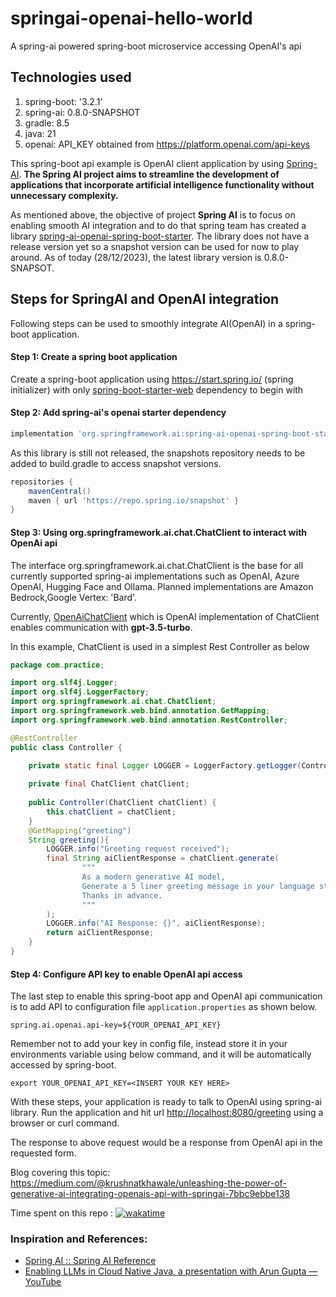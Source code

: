 # springai-openai-hello-world 
A spring-ai powered spring-boot microservice accessing OpenAI's api

## Technologies used
1. spring-boot: '3.2.1'
2. spring-ai: 0.8.0-SNAPSHOT
3. gradle: 8.5
4. java: 21
5. openai: API_KEY obtained from https://platform.openai.com/api-keys

 

This spring-boot api example is OpenAI client application by using [Spring-AI](https://docs.spring.io/spring-ai/reference/index.html). 
<b>The Spring AI project aims to streamline the development of applications that incorporate artificial intelligence functionality without unnecessary complexity. </b>

As mentioned above, the objective of project <b>Spring AI</b> is to focus on enabling smooth AI integration and to do 
that spring team has created a library <u>spring-ai-openai-spring-boot-starter</u>. The library does not have a release
version yet so a snapshot version can be used for now to play around. As of today (28/12/2023), the latest library version 
is 0.8.0-SNAPSOT.

## Steps for SpringAI and OpenAI integration
Following steps can be used to smoothly integrate AI(OpenAI) in a spring-boot application.


#### Step 1: Create a spring boot application

Create a spring-boot application using https://start.spring.io/ (spring initializer) with only <u>spring-boot-starter-web</u> dependency to begin with


#### Step 2: Add spring-ai's openai starter dependency 

```groovy 
implementation 'org.springframework.ai:spring-ai-openai-spring-boot-starter:0.8.0-SNAPSHOT' 
```

As this library is still not released, the snapshots repository needs to be added to build.gradle to access snapshot versions.

```groovy
repositories {
	mavenCentral()
	maven { url 'https://repo.spring.io/snapshot' }
}
```

#### Step 3: Using org.springframework.ai.chat.ChatClient to interact with OpenAi api

The interface org.springframework.ai.chat.ChatClient is the base for all currently supported spring-ai implementations such as OpenAI, 
Azure OpenAI, Hugging Face and Ollama. Planned implementations are Amazon Bedrock,Google Vertex: 'Bard'. 

Currently, [OpenAiChatClient](https://github.com/spring-projects/spring-ai/blob/23e5c9ff7866075a48c13685dcc388e7851eb9db/models/spring-ai-openai/src/main/java/org/springframework/ai/openai/client/OpenAiChatClient.java#L62) which is OpenAI implementation of ChatClient enables communication with <b>gpt-3.5-turbo</b>.

In this example, ChatClient is used in a simplest Rest Controller as below

```java
package com.practice;

import org.slf4j.Logger;
import org.slf4j.LoggerFactory;
import org.springframework.ai.chat.ChatClient;
import org.springframework.web.bind.annotation.GetMapping;
import org.springframework.web.bind.annotation.RestController;

@RestController
public class Controller {

    private static final Logger LOGGER = LoggerFactory.getLogger(Controller.class);
    
    private final ChatClient chatClient;
    
    public Controller(ChatClient chatClient) {
        this.chatClient = chatClient;
    }
    @GetMapping("greeting")
    String greeting(){
        LOGGER.info("Greeting request received");
        final String aiClientResponse = chatClient.generate(
                """
                As a modern generative AI model,
                Generate a 5 liner greeting message in your language style for a human in text form.
                Thanks in advance.     
                """
        );
        LOGGER.info("AI Response: {}", aiClientResponse);
        return aiClientResponse;
    }
}
```

#### Step 4: Configure API key to enable OpenAI api access

The last step to enable this spring-boot app and OpenAI api communication is to add API to configuration file
`application.properties` as shown below.

```properties
spring.ai.openai.api-key=${YOUR_OPENAI_API_KEY}
```
Remember not to add your key in config file, instead store it in your environments variable using below command, and 
it will be automatically accessed by spring-boot.

```shell
export YOUR_OPENAI_API_KEY=<INSERT YOUR KEY HERE>
```

With these steps, your application is ready to talk to OpenAI using spring-ai library.
Run the application and hit url <u>http://localhost:8080/greeting</u> using a browser or curl command.

The response to above request would be a response from OpenAI api in the requested form.

Blog covering this topic: https://medium.com/@krushnatkhawale/unleashing-the-power-of-generative-ai-integrating-openais-api-with-springai-7bbc9ebbe138

Time spent on this repo : [![wakatime](https://wakatime.com/badge/user/c0c95904-b67a-4a62-bb09-8d5a5255068b/project/018c8690-4de0-4a98-96a9-d7efc0be0195.svg)](https://wakatime.com/badge/user/c0c95904-b67a-4a62-bb09-8d5a5255068b/project/018c8690-4de0-4a98-96a9-d7efc0be0195)

### Inspiration and References:

- [Spring AI :: Spring AI Reference](https://docs.spring.io/spring-ai/reference/index.html)
- [Enabling LLMs in Cloud Native Java, a presentation with Arun Gupta — YouTube](https://www.youtube.com/watch?v=N5HqaIBT1v0)


